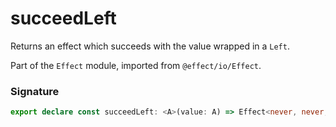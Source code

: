 # succeedLeft

Returns an effect which succeeds with the value wrapped in a `Left`.

Part of the `Effect` module, imported from `@effect/io/Effect`.

### Signature

```typescript
export declare const succeedLeft: <A>(value: A) => Effect<never, never, Either.Either<A, never>>
```
